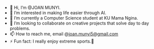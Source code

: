 - 👋 Hi, I’m @JOAN MUNYI.
- 👀 I’m interested in making life easier through AI.
- 🌱 I’m currently a Computer Science student at KU Mama Ngina.
- 💞️ I’m looking to collaborate on creative projects that solve day to day problems.
- 📫 How to reach me, email @joan.munyi5@gmail.com
- ⚡ Fun fact: I really enjoy extreme sports.🤭

<!---
J-MUNYI/J-MUNYI is a ✨ special ✨ repository because its `README.md` (this file) appears on your GitHub profile.
You can click the Preview link to take a look at your changes.
--->
